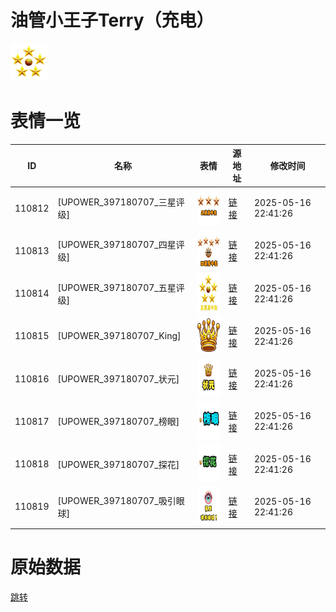 # 油管小王子Terry（充电）

<img src="./cover.png" height="60" alt="cover" />

# 表情一览

|ID|名称|表情|源地址|修改时间|
|----|----|----|----|----|
|110812|[UPOWER_397180707_三星评级]|<img src="./pic/110812_%5BUPOWER_397180707_三星评级%5D.png" height="60" alt="三星评级"/>|[链接](https://i0.hdslb.com/bfs/garb/251048afca634609f7682161ec2874019ddaa7c4.png)|2025-05-16 22:41:26|
|110813|[UPOWER_397180707_四星评级]|<img src="./pic/110813_%5BUPOWER_397180707_四星评级%5D.png" height="60" alt="四星评级"/>|[链接](https://i0.hdslb.com/bfs/garb/af0fe5fcd7b2e3071e8f0d2887bf66190123b2fd.png)|2025-05-16 22:41:26|
|110814|[UPOWER_397180707_五星评级]|<img src="./pic/110814_%5BUPOWER_397180707_五星评级%5D.png" height="60" alt="五星评级"/>|[链接](https://i0.hdslb.com/bfs/garb/20b12758e5925fd30d5df646b3186fcb8d81033e.png)|2025-05-16 22:41:26|
|110815|[UPOWER_397180707_King]|<img src="./pic/110815_%5BUPOWER_397180707_King%5D.png" height="60" alt="King"/>|[链接](https://i0.hdslb.com/bfs/garb/b8ba239709c558c5f5ed929330afb731c6383a73.png)|2025-05-16 22:41:26|
|110816|[UPOWER_397180707_状元]|<img src="./pic/110816_%5BUPOWER_397180707_状元%5D.png" height="60" alt="状元"/>|[链接](https://i0.hdslb.com/bfs/garb/fc42a12e02ef1ca14e68ea846cbb88a310220dec.png)|2025-05-16 22:41:26|
|110817|[UPOWER_397180707_榜眼]|<img src="./pic/110817_%5BUPOWER_397180707_榜眼%5D.png" height="60" alt="榜眼"/>|[链接](https://i0.hdslb.com/bfs/garb/044487bcb39d39de1e4fd0fde38ca3c9e8d8bce4.png)|2025-05-16 22:41:26|
|110818|[UPOWER_397180707_探花]|<img src="./pic/110818_%5BUPOWER_397180707_探花%5D.png" height="60" alt="探花"/>|[链接](https://i0.hdslb.com/bfs/garb/9633f168e836296ea7318c54519fb75c5ededaec.png)|2025-05-16 22:41:26|
|110819|[UPOWER_397180707_吸引眼球]|<img src="./pic/110819_%5BUPOWER_397180707_吸引眼球%5D.png" height="60" alt="吸引眼球"/>|[链接](https://i0.hdslb.com/bfs/garb/512f13ae911e101f179bc2a7da939f6ac4795c45.png)|2025-05-16 22:41:26|

# 原始数据

[跳转](./raw.json)

